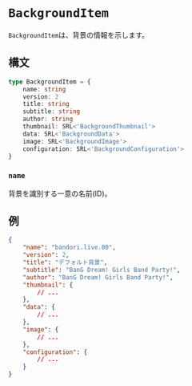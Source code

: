 # `BackgroundItem`

`BackgroundItem`は、背景の情報を示します。

## 構文

```ts
type BackgroundItem = {
    name: string
    version: 2
    title: string
    subtitle: string
    author: string
    thumbnail: SRL<'BackgroundThumbnail'>
    data: SRL<'BackgroundData'>
    image: SRL<'BackgroundImage'>
    configuration: SRL<'BackgroundConfiguration'>
}
```

### `name`

背景を識別する一意の名前(ID)。

## 例

```json
{
    "name": "bandori.live.00",
    "version": 2,
    "title": "デフォルト背景",
    "subtitle": "BanG Dream! Girls Band Party!",
    "author": "BanG Dream! Girls Band Party!",
    "thumbnail": {
        // ...
    },
    "data": {
        // ...
    },
    "image": {
        // ...
    },
    "configuration": {
        // ...
    }
}
```
